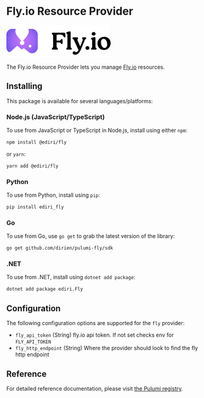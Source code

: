 # Fly.io Resource Provider

![Fly.io](./img/fly.png)

The Fly.io Resource Provider lets you manage [Fly.io](https://fly.io/) resources.

## Installing

This package is available for several languages/platforms:

### Node.js (JavaScript/TypeScript)

To use from JavaScript or TypeScript in Node.js, install using either `npm`:

```bash
npm install @ediri/fly
```

or `yarn`:

```bash
yarn add @ediri/fly
```

### Python

To use from Python, install using `pip`:

```bash
pip install ediri_fly
```

### Go

To use from Go, use `go get` to grab the latest version of the library:

```bash
go get github.com/dirien/pulumi-fly/sdk
```

### .NET

To use from .NET, install using `dotnet add package`:

```bash
dotnet add package ediri.Fly
```

## Configuration

The following configuration options are supported for the `fly` provider:

* `fly_api_token` (String) fly.io api token. If not set checks env for `FLY_API_TOKEN`
* `fly_http_endpoint` (String) Where the provider should look to find the fly http endpoint

## Reference

For detailed reference documentation, please visit [the Pulumi registry](https://www.pulumi.com/registry/packages/fly/api-docs/).
